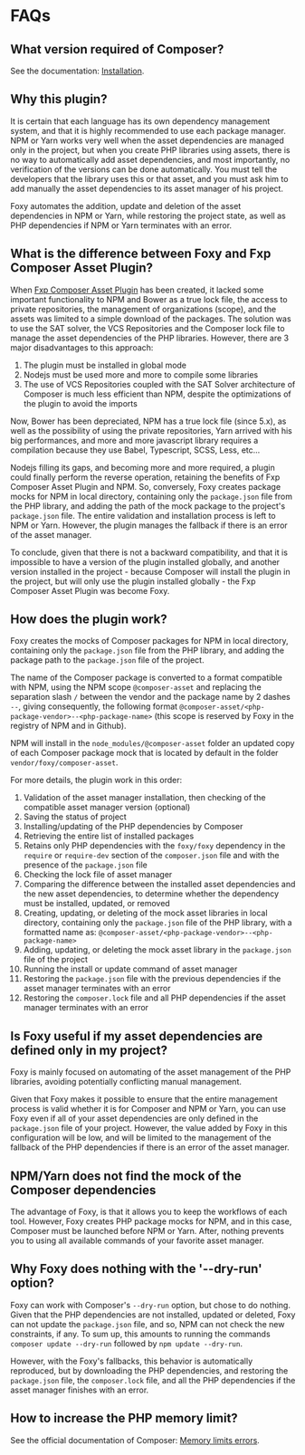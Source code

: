 FAQs
====

What version required of Composer?
----------------------------------

See the documentation: [Installation](index.md#installation).

Why this plugin?
----------------

It is certain that each language has its own dependency management system, and that it is highly recommended to use
each package manager. NPM or Yarn works very well when the asset dependencies are managed only in the project,
but when you create PHP libraries using assets, there is no way to automatically add asset dependencies,
and most importantly, no verification of the versions can be done automatically. You must tell the developers
that the library uses this or that asset, and you must ask him to add manually the asset dependencies to its
asset manager of his project.

Foxy automates the addition, update and deletion of the asset dependencies in NPM or Yarn, while restoring
the project state, as well as PHP dependencies if NPM or Yarn terminates with an error.

What is the difference between Foxy and Fxp Composer Asset Plugin?
------------------------------------------------------------------

When [Fxp Composer Asset Plugin](https://github.com/fxpio/composer-asset-plugin) has been created,
it lacked some important functionality to NPM and Bower as a true lock file, the access to
private repositories, the management of organizations (scope), and the assets was limited to a simple
download of the packages. The solution was to use the SAT solver, the VCS Repositories and the
Composer lock file to manage the asset dependencies of the PHP libraries. However, there are 3 major
disadvantages to this approach:

1. The plugin must be installed in global mode
2. Nodejs must be used more and more to compile some libraries
3. The use of VCS Repositories coupled with the SAT Solver architecture of Composer is much less
   efficient than NPM, despite the optimizations of the plugin to avoid the imports

Now, Bower has been depreciated, NPM has a true lock file (since 5.x), as well as the possibility
of using the private repositories, Yarn arrived with his big performances, and more and more javascript
library requires a compilation because they use Babel, Typescript, SCSS, Less, etc...

Nodejs filling its gaps, and becoming more and more required, a plugin could finally perform the reverse operation,
retaining the benefits of Fxp Composer Asset Plugin and NPM. So, conversely, Foxy creates package mocks for NPM
in local directory, containing only the `package.json` file from the PHP library, and adding the path of the
mock package to the project's `package.json` file. The entire validation and installation process is left
to NPM or Yarn. However, the plugin manages the fallback if there is an error of the asset manager.

To conclude, given that there is not a backward compatibility, and that it is impossible to have a version
of the plugin installed globally, and another version installed in the project - because Composer will
install the plugin in the project, but will only use the plugin installed globally - the Fxp Composer Asset
Plugin was become Foxy.

How does the plugin work?
-------------------------

Foxy creates the mocks of Composer packages for NPM in local directory, containing only the `package.json`
file from the PHP library, and adding the package path to the `package.json` file of the project.

The name of the Composer package is converted to a format compatible with NPM, using the NPM scope
`@composer-asset` and replacing the separation slash `/` between the vendor and the package name by
2 dashes `--`, giving consequently, the following format `@composer-asset/<php-package-vendor>--<php-package-name>`
(this scope is reserved by Foxy in the registry of NPM and in Github).

NPM will install in the `node_modules/@composer-asset` folder an updated copy of each Composer package mock
that is located by default in the folder `vendor/foxy/composer-asset`.

For more details, the plugin work in this order:

1. Validation of the asset manager installation, then checking of the compatible asset manager version (optional)
2. Saving the status of project
3. Installing/updating of the PHP dependencies by Composer
4. Retrieving the entire list of installed packages
5. Retains only PHP dependencies with the `foxy/foxy` dependency in the `require` or `require-dev` section of
   the `composer.json` file and with the presence of the `package.json` file
6. Checking the lock file of asset manager
7. Comparing the difference between the installed asset dependencies and the new asset dependencies, to determine
   whether the dependency must be installed, updated, or removed
8. Creating, updating, or deleting of the mock asset libraries in local directory, containing only the
   `package.json` file of the PHP library, with a formatted name as:
   `@composer-asset/<php-package-vendor>--<php-package-name>`
9. Adding, updating, or deleting the mock asset library in the `package.json` file of the project
10. Running the install or update command of asset manager
11. Restoring the `package.json` file with the previous dependencies if the asset manager terminates with an error
12. Restoring the `composer.lock` file and all PHP dependencies if the asset manager terminates with an error

Is Foxy useful if my asset dependencies are defined only in my project?
-----------------------------------------------------------------------

Foxy is mainly focused on automating of the asset management of the PHP libraries, avoiding potentially conflicting
manual management.

Given that Foxy makes it possible to ensure that the entire management process is valid whether it is for Composer
and NPM or Yarn, you can use Foxy even if all of your asset dependencies are only defined in the `package.json` file
of your project. However, the value added by Foxy in this configuration will be low, and will be limited to the
management of the fallback of the PHP dependencies if there is an error of the asset manager.

NPM/Yarn does not find the mock of the Composer dependencies
------------------------------------------------------------

The advantage of Foxy, is that it allows you to keep the workflows of each tool. However, Foxy creates PHP
package mocks for NPM, and in this case, Composer must be launched before NPM or Yarn. After, nothing prevents
you to using all available commands of your favorite asset manager.

Why Foxy does nothing with the '--dry-run' option?
--------------------------------------------------

Foxy can work with Composer's `--dry-run` option, but chose to do nothing.  Given that the PHP dependencies
are not installed, updated or deleted, Foxy can not update the `package.json` file, and so, NPM can not
check the new constraints, if any. To sum up, this amounts to running the commands
`composer update --dry-run` followed by `npm update --dry-run`.

However, with the Foxy's fallbacks, this behavior is automatically reproduced, but by downloading the PHP
dependencies, and restoring the `package.json` file, the `composer.lock` file, and all the PHP dependencies
if the asset manager finishes with an error.

How to increase the PHP memory limit?
-------------------------------------

See the official documentation of Composer: [Memory limits errors](https://getcomposer.org/doc/articles/troubleshooting.md#memory-limit-errors).
